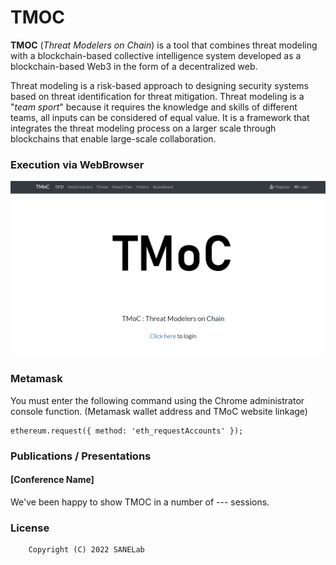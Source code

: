 # TMOC

<strong>TMOC</strong> (<em>Threat Modelers on Chain</em>) is a tool that combines threat modeling with a blockchain-based collective intelligence system developed as a blockchain-based Web3 in the form of a decentralized web.

Threat modeling is a risk-based approach to designing security systems based on threat identification for threat mitigation. Threat modeling is a "<em>team sport</em>" because it requires the knowledge and skills of different teams, all inputs can be considered of equal value. It is a framework that integrates the threat modeling process on a larger scale through blockchains that enable large-scale collaboration.



### Execution via WebBrowser

<p align="center">
  <img src="/TMOC_main.png" title="TMOC Tool Main Page" alt="TMOCMainPage"></img><br/>
</p>


### Metamask
You must enter the following command using the Chrome administrator console function.
(Metamask wallet address and TMoC website linkage)
```
ethereum.request({ method: 'eth_requestAccounts' });
```

### Publications / Presentations
#### [Conference Name]

We've been happy to show TMOC in a number of --- sessions.

### License
```
    Copyright (C) 2022 SANELab
```

